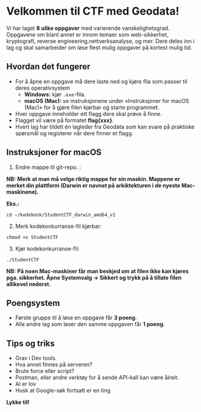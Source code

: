 # Velkommen til CTF med Geodata!

Vi har laget **8 ulike oppgaver** med varierende vanskelighetsgrad. Oppgavene om blant annet er innom temaer som web-sikkerhet, kryptografi, reverse engineering,nettverksanalyse, og mer. Dere deles inn i lag og skal samarbeider om løse flest mulig oppgaver på kortest mulig tid.

## Hvordan det fungerer

- For å åpne en oppgave må dere laste ned og kjøre fila som passer til deres operativsystem
  - **Windows:** kjør `.exe`-fila.
  - **macOS (Mac):** se instruksjonene under «Instruksjoner for macOS (Mac)» for å gjøre filen kjørbar og starte programmet.
- Hver oppgave inneholder ett flagg dere skal prøve å finne.
- Flagget vil være på formatet **flag{xxx}**.
- Hvert lag har tildelt én lagleder fra Geodata som kan svare på praktiske spørsmål og registerer når dere finner et flagg.

## Instruksjoner for macOS

1. Endre mappe til git-repo. :

**NB:** **Merk at man må velge riktig mappe for sin maskin. Mappene er merket din plattform (Darwin er navnet på arkiktekturen i de nyeste Mac-maskinene).**

**Eks.:**

```
cd ~/kodekonk/StudentCTF_darwin_amd64_v1
```

2. Merk kodekonkurranse-fil kjørbar:

```
chmod +x StudentCTF
```

3. Kjør kodekonkurranse-fil:

```
./StudentCTF
```

**NB:** **På noen Mac-maskiner får man beskjed om at filen ikke kan kjøres pga. sikkerhet. Åpne Systemvalg -> Sikkert og trykk på å tillate filen allikevel nederst.**

## Poengsystem

- Første gruppe til å løse en oppgave får **3 poeng**.
- Alle andre lag som løser den samme oppgaven får **1 poeng**.

## Tips og triks

- Grav i Dev tools.
- Hva annet finnes på serveren?
- Brute force eller script?
- Postman, eller andre verktøy for å sende API-kall kan være ålreit.
- AI er lov
- Husk at Google-søk fortsatt er en ting

**Lykke til!**
